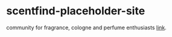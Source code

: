 # scentfind-placeholder-site

community for fragrance, cologne and perfume enthusiasts [link](https://www.scentfind.com).